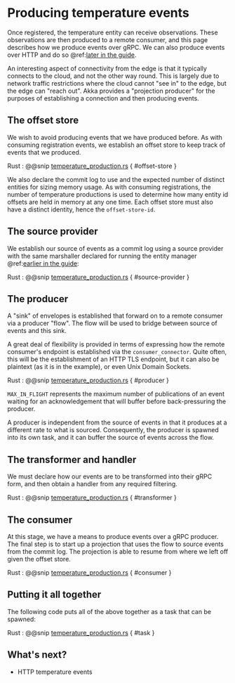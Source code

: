 # Producing temperature events

Once registered, the temperature entity can receive observations. These observations are then produced to a remote consumer,
and this page describes how we produce events over gRPC. We can also produce events over HTTP and do so 
@ref:[later in the guide](6-temperature-production-http.md).

An interesting aspect of connectivity from the edge is that it typically connects to the cloud, and not the other way
round. This is largely 
due to network traffic restrictions where the cloud cannot "see in" to the edge, but the edge can "reach out". Akka
provides a "projection producer" for the purposes of establishing a connection and then producing events.

## The offset store

We wish to avoid producing events that we have produced before. As with consuming registration events, we establish
an offset store to keep track of events that we produced.

Rust
:  @@snip [temperature_production.rs](/samples/grpc/iot-service-rs/backend/src/temperature_production.rs) { #offset-store }
 
We also declare the commit log to use and the expected number of distinct entities for sizing memory usage. 
As with consuming registrations, the number of temperature productions is used to determine how many entity id offsets 
are held in memory at any one time. Each offset store must also have a distinct identity, hence the `offset-store-id`.

## The source provider

We establish our source of events as a commit log using a source provider with the same marshaller declared for 
running the entity manager @ref:[earlier in the guide](3-temperature-entity.md#serialization-and-storage):

Rust
:  @@snip [temperature_production.rs](/samples/grpc/iot-service-rs/backend/src/temperature_production.rs) { #source-provider }

## The producer

A "sink" of envelopes is established that forward on to a remote consumer via a producer "flow". The flow will be used 
to bridge between source of events and this sink.

A great deal of flexibility is provided in terms of expressing how the remote consumer's endpoint is established via the
`consumer_connector`.
Quite often, this will be the establishment of an HTTP TLS endpoint, but it can also be plaintext (as it is in the example), or
even Unix Domain Sockets.

Rust
:  @@snip [temperature_production.rs](/samples/grpc/iot-service-rs/backend/src/temperature_production.rs) { #producer }

`MAX_IN_FLIGHT` represents the maximum number of publications of an event waiting for an acknowledgement that will 
buffer before back-pressuring the producer.

A producer is independent from the source of events in that it produces at a different rate to what is sourced.
Consequently, the producer is spawned into its own task, and it can buffer the source of events across the flow.

## The transformer and handler

We must declare how our events are to be transformed into their gRPC form, and then obtain a handler from any required 
filtering.

Rust
:  @@snip [temperature_production.rs](/samples/grpc/iot-service-rs/backend/src/temperature_production.rs) { #transformer }

## The consumer

At this stage, we have a means to produce events over a gRPC producer. The final step is to start up a projection that 
uses the flow to source events from the commit log. The projection is able to resume from 
where we left off given the offset store.

Rust
:  @@snip [temperature_production.rs](/samples/grpc/iot-service-rs/backend/src/temperature_production.rs) { #consumer }

## Putting it all together

The following code puts all of the above together as a task that can be spawned:

Rust
:  @@snip [temperature_production.rs](/samples/grpc/iot-service-rs/backend/src/temperature_production.rs) { #task }

## What's next?

* HTTP temperature events